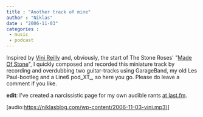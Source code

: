 ```yaml
---
title : "Another track of mine"
author : "Niklas"
date : "2006-11-03"
categories : 
 - music
 - podcast
---
```


Inspired by [Vini Reilly](http://www.column.freeuk.com/pages/vini.htm) and, obviously, the start of The Stone Roses' "[Made Of Stone](http://www.last.fm/music/The+Stone+Roses/_/Made+of+Stone)", I quickly composed and recorded this miniature track by recording and overdubbing two guitar-tracks using GarageBand, my old Les Paul-bootleg and a Line6 pod_XT_, so here you go. Please do leave a comment if you like.

**edit**: I've created a narcissistic page for my own audible rants [at last.fm](http://www.last.fm/music/Niklas+Pivic).

\[audio:https://niklasblog.com/wp-content/2006-11-03-vini.mp3\]
